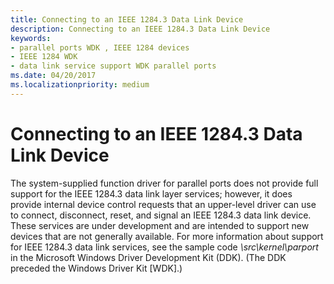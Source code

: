 ```yaml
---
title: Connecting to an IEEE 1284.3 Data Link Device
description: Connecting to an IEEE 1284.3 Data Link Device
keywords:
- parallel ports WDK , IEEE 1284 devices
- IEEE 1284 WDK
- data link service support WDK parallel ports
ms.date: 04/20/2017
ms.localizationpriority: medium
---
```


# Connecting to an IEEE 1284.3 Data Link Device





The system-supplied function driver for parallel ports does not provide full support for the IEEE 1284.3 data link layer services; however, it does provide internal device control requests that an upper-level driver can use to connect, disconnect, reset, and signal an IEEE 1284.3 data link device. These services are under development and are intended to support new devices that are not generally available. For more information about support for IEEE 1284.3 data link services, see the sample code *\\src\\kernel\\parport* in the Microsoft Windows Driver Development Kit (DDK). (The DDK preceded the Windows Driver Kit \[WDK\].)

 

 




